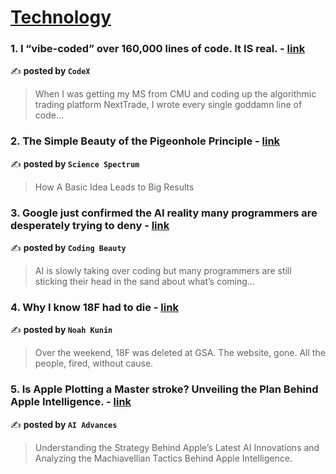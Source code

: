 
<h1><a href=https://medium.com/tag/technology/recommended target="_blank" rel="noopener noreferrer">Technology</a></h1>
<h3>1. I “vibe-coded” over 160,000 lines of code. It IS real. - <a href="https://medium.com/codex/i-vibe-coded-an-entire-algorithmic-trading-platform-it-is-real-c8ee0addef57" target="_blank" rel="noopener noreferrer">link</a></h3>

✍️ **posted by `CodeX`**

<blockquote>When I was getting my MS from CMU and coding up the algorithmic trading platform NextTrade, I wrote every single goddamn line of code…</blockquote>

<h3>2. The Simple Beauty of the Pigeonhole Principle - <a href="https://medium.com/science-spectrum/the-simple-beauty-of-the-pigeonhole-principle-e96bbef8df34" target="_blank" rel="noopener noreferrer">link</a></h3>

✍️ **posted by `Science Spectrum`**

<blockquote>How A Basic Idea Leads to Big Results</blockquote>

<h3>3. Google just confirmed the AI reality many programmers are desperately trying to deny - <a href="https://medium.com/coding-beauty/ai-writes-google-codebase-00e6ad35ac7c" target="_blank" rel="noopener noreferrer">link</a></h3>

✍️ **posted by `Coding Beauty`**

<blockquote>AI is slowly taking over coding but many programmers are still sticking their head in the sand about what’s coming…</blockquote>

<h3>4. Why I know 18F had to die - <a href="https://medium.com/@noahkunin/why-i-know-18f-had-to-die-332a0d52d255" target="_blank" rel="noopener noreferrer">link</a></h3>

✍️ **posted by `Noah Kunin`**

<blockquote>Over the weekend, 18F was deleted at GSA. The website, gone. All the people, fired, without cause.</blockquote>

<h3>5. Is Apple Plotting a Master stroke? Unveiling the Plan Behind Apple Intelligence. - <a href="https://medium.com/ai-advances/is-apple-plotting-a-master-stroke-unveiling-the-plan-behind-apple-intelligence-ef73200e8dc5" target="_blank" rel="noopener noreferrer">link</a></h3>

✍️ **posted by `AI Advances`**

<blockquote>Understanding the Strategy Behind Apple’s Latest AI Innovations and Analyzing the Machiavellian Tactics Behind Apple Intelligence.</blockquote>

